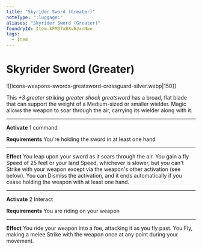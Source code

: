 ```yaml
---
title: "Skyrider Sword (Greater)"
noteType: ":luggage:"
aliases: "Skyrider Sword (Greater)"
foundryId: Item.kFM37xBXv6JxnNwe
tags:
  - Item
---
```


# Skyrider Sword (Greater)
![[icons-weapons-swords-greatsword-crossguard-silver.webp|150]]

This _+3 greater striking greater shock greatsword_ has a broad, flat blade that can support the weight of a Medium-sized or smaller wielder. Magic allows the weapon to soar through the air, carrying its wielder along with it.

* * *

**Activate** 1 command

**Requirements** You're holding the sword in at least one hand

* * *

**Effect** You leap upon your sword as it soars through the air. You gain a fly Speed of 25 feet or your land Speed, whichever is slower, but you can't Strike with your weapon except via the weapon's other activation (see below). You can Dismiss the activation, and it ends automatically if you cease holding the weapon with at least one hand.

* * *

**Activate** 2 Interact

**Requirements** You are riding on your weapon

* * *

**Effect** You ride your weapon into a foe, attacking it as you fly past. You Fly, making a melee Strike with the weapon once at any point during your movement.
